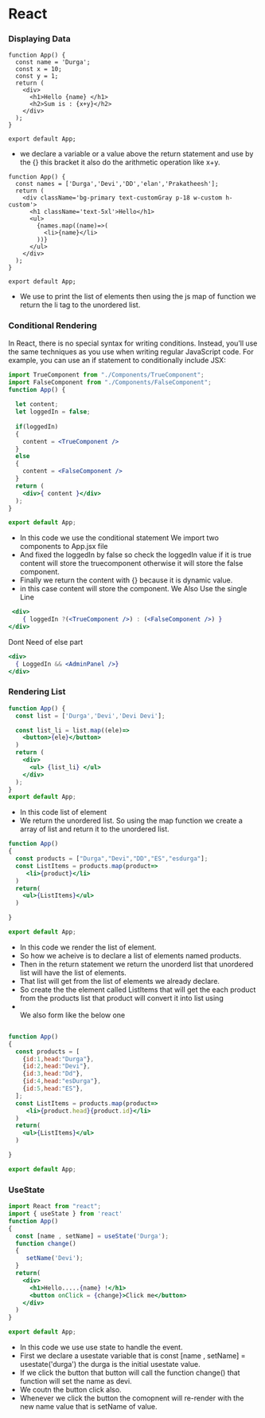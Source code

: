 # React
### Displaying Data
```react
function App() {
  const name = 'Durga';
  const x = 10;
  const y = 1;
  return (
    <div>
      <h1>Hello {name} </h1>
      <h2>Sum is : {x+y}</h2>
    </div>
  );
}

export default App;
```
- we declare a variable or a value above the return statement and use by the {} this bracket it also do the arithmetic operation like x+y.
```react
function App() {
  const names = ['Durga','Devi','DD','elan','Prakatheesh'];
  return (
    <div className='bg-primary text-customGray p-18 w-custom h-custom'>
      <h1 className='text-5xl'>Hello</h1>
      <ul>
        {names.map((name)=>(
          <li>{name}</li>
        ))}
      </ul>
    </div>
  );
}

export default App;
```
- We use to print the list of elements then using the js map of function we return the li tag to the unordered list.
### Conditional Rendering
In React, there is no special syntax for writing conditions. Instead, you’ll use the same techniques as you use when writing regular JavaScript code. For example, you can use an if statement to conditionally include JSX:
```jsx
import TrueComponent from "./Components/TrueComponent";
import FalseComponent from "./Components/FalseComponent";
function App() {
  
  let content;
  let loggedIn = false;
  
  if(loggedIn)
  {
    content = <TrueComponent />
  }
  else
  {
    content = <FalseComponent />
  }
  return (
    <div>{ content }</div>
  );
}

export default App;
```
- In this code we use the conditional statement We import two components to App.jsx file
- And fixed the loggedIn by false so check the loggedIn value if it is true content will store the truecomponent otherwise it will store the false component.
- Finally we return the content with {} because it is dynamic value.
- in this case content will store the component.
We Also Use the single Line
```jsx
 <div>
    { loggedIn ?(<TrueComponent />) : (<FalseComponent />) }
</div>
```
Dont Need of else part
```jsx
<div>
  { LoggedIn && <AdminPanel />}
</div>
```
### Rendering List
```jsx
function App() {
  const list = ['Durga','Devi','Devi Devi'];

  const list_li = list.map((ele)=>
    <button>{ele}</button>
  )
  return (
    <div>
      <ul> {list_li} </ul>
    </div>
  );
}
export default App;
```
- In this code list of element
- We return the unordered list. So using the map function we create a array of list and return it to the unordered list.
```jsx
function App()
{
  const products = ["Durga","Devi","DD","ES","esdurga"];
  const ListItems = products.map(product=>
     <li>{product}</li>
  )
  return(
    <ul>{ListItems}</ul>
  )

}

export default App;
```
- In this code we render the list of element.
- So how we acheive is to declare a list of elements named products.
- Then in the return statement we return the unorderd list that unordered list will have the list of elements.
- That list will get from the list of elements we already declare.
- So create the the element called ListItems that will get the each product from the products list that product will convert it into list using <li></li>
We also form like the below one
```jsx

function App()
{
  const products = [
    {id:1,head:"Durga"},
    {id:2,head:"Devi"},
    {id:3,head:"Dd"},
    {id:4,head:"esDurga"},
    {id:5,head:"ES"},
  ];
  const ListItems = products.map(product=>
     <li>{product.head}{product.id}</li>
  )
  return(
    <ul>{ListItems}</ul>
  )

}

export default App;
```
### UseState
```jsx
import React from "react";
import { useState } from 'react'
function App()
{
  const [name , setName] = useState('Durga');
  function change()
  {
     setName('Devi');
  }
  return(
    <div>
      <h1>Hello.....{name} !</h1>
      <button onClick = {change}>Click me</button>
    </div>
  )
}

export default App;
```
- In this code we use use state to handle the event.
- First we declare a usestate variable that is const [name , setName] = usestate('durga') the durga is the initial usestate value.
- If we click the button that button will call the function change() that function will set the name as devi.
- We coutn the button click also.
- Whenever we click the button the comopnent will re-render with the new name value that is setName of value.
